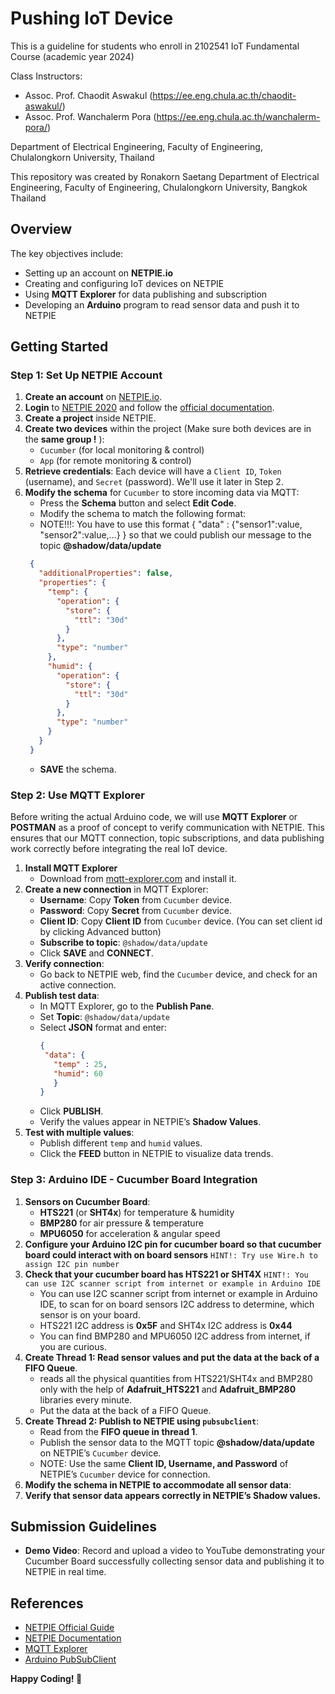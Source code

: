 # Pushing IoT Device
This is a guideline for students who enroll in 2102541 IoT Fundamental Course (academic year 2024)

Class Instructors:

- Assoc. Prof. Chaodit Aswakul (https://ee.eng.chula.ac.th/chaodit-aswakul/)
- Assoc. Prof. Wanchalerm Pora (https://ee.eng.chula.ac.th/wanchalerm-pora/)

Department of Electrical Engineering, Faculty of Engineering, Chulalongkorn University, Thailand

This repository was created by Ronakorn Saetang
Department of Electrical
Engineering, Faculty of Engineering, Chulalongkorn University, Bangkok Thailand



## Overview
The key objectives include:
- Setting up an account on **NETPIE.io**
- Creating and configuring IoT devices on NETPIE
- Using **MQTT Explorer** for data publishing and subscription
- Developing an **Arduino** program to read sensor data and push it to NETPIE

## Getting Started

### Step 1: Set Up NETPIE Account
1. **Create an account** on [NETPIE.io](https://auth.netpie.io/signup).
2. **Login** to [NETPIE 2020](https://netpie.io/guide) and follow the [official documentation](https://docs.netpie.io/en/).
3. **Create a project** inside NETPIE.
4. **Create two devices** within the project (Make sure both devices are in the **same group !** ):
   - `Cucumber` (for local monitoring & control)
   - `App` (for remote monitoring & control)
5. **Retrieve credentials**: Each device will have a `Client ID`, `Token` (username), and `Secret` (password). We'll use it later in Step 2.
6. **Modify the schema** for `Cucumber` to store incoming data via MQTT:
   - Press the **Schema** button and select **Edit Code**.
   - Modify the schema to match the following format:
   - NOTE!!!: You have to use this format { "data" : {"sensor1":value, "sensor2":value,...} } so that 
   we could publish our message to the topic **@shadow/data/update**
   ```json
    {
      "additionalProperties": false,
      "properties": {
        "temp": {
          "operation": {
            "store": {
              "ttl": "30d"
            }
          },
          "type": "number"
        },
        "humid": {
          "operation": {
            "store": {
              "ttl": "30d"
            }
          },
          "type": "number"
        }
      }
    }
   ```
   - **SAVE** the schema.

### Step 2: Use MQTT Explorer
Before writing the actual Arduino code, we will use **MQTT Explorer** or **POSTMAN** as a proof of concept to verify communication with NETPIE. This ensures that our MQTT connection, topic subscriptions, and data publishing work correctly before integrating the real IoT device.

1. **Install MQTT Explorer**
   - Download from [mqtt-explorer.com](http://mqtt-explorer.com/) and install it.
2. **Create a new connection** in MQTT Explorer:
   - **Username**: Copy **Token** from `Cucumber` device.
   - **Password**: Copy **Secret** from `Cucumber` device.
   - **Client ID**: Copy **Client ID** from `Cucumber` device. (You can set client id by clicking Advanced button)
   - **Subscribe to topic**: `@shadow/data/update`
   - Click **SAVE** and **CONNECT**.
3. **Verify connection**:
   - Go back to NETPIE web, find the `Cucumber` device, and check for an active connection.
4. **Publish test data**:
   - In MQTT Explorer, go to the **Publish Pane**.
   - Set **Topic**: `@shadow/data/update`
   - Select **JSON** format and enter:
     ```json
     {
      "data": {
        "temp" : 25,
        "humid": 60
        }
     }
     ```
   - Click **PUBLISH**.
   - Verify the values appear in NETPIE’s **Shadow Values**.
5. **Test with multiple values**:
   - Publish different `temp` and `humid` values.
   - Click the **FEED** button in NETPIE to visualize data trends.

### Step 3: Arduino IDE - Cucumber Board Integration
1. **Sensors on Cucumber Board**:
   - **HTS221** (or **SHT4x**) for temperature & humidity
   - **BMP280** for air pressure & temperature
   - **MPU6050** for acceleration & angular speed
2. **Configure your Arduino I2C pin for cucumber board so that cucumber board could interact with on board sensors** `HINT!: Try use Wire.h to assign I2C pin number`
3. **Check that your cucumber board has HTS221 or SHT4X** `HINT!: You can use I2C scanner script from internet or example in Arduino IDE`
   - You can use I2C scanner script from internet or example in Arduino IDE, to scan for on board sensors I2C address to determine, which sensor is on your board.
   - HTS221 I2C address is **0x5F** and SHT4x I2C address is **0x44**
   - You can find BMP280 and MPU6050 I2C address from internet, if you are curious.
4. **Create Thread 1: Read sensor values and put the data at the back of a FIFO Queue**.
   - reads all the physical quantities from HTS221/SHT4x and BMP280 only with the help of **Adafruit_HTS221** and **Adafruit_BMP280** libraries every minute.
   - Put the data at the back of a FIFO Queue.  
5. **Create Thread 2: Publish to NETPIE using `pubsubclient`**:
   - Read from the **FIFO queue in thread 1**.
   - Publish the sensor data to the MQTT topic **@shadow/data/update** on NETPIE’s `Cucumber` device.
   - NOTE: Use the same **Client ID, Username, and Password** of NETPIE’s `Cucumber` device for connection.
6. **Modify the schema in NETPIE to accommodate all sensor data**:
7. **Verify that sensor data appears correctly in NETPIE’s Shadow values.** 
   

## Submission Guidelines
- **Demo Video**: Record and upload a video to YouTube demonstrating your Cucumber Board successfully collecting sensor data and publishing it to NETPIE in real time.


## References
- [NETPIE Official Guide](https://netpie.io/guide)
- [NETPIE Documentation](https://docs.netpie.io/en/)
- [MQTT Explorer](http://mqtt-explorer.com/)
- [Arduino PubSubClient](https://pubsubclient.knolleary.net/)

**Happy Coding! 🚀**
